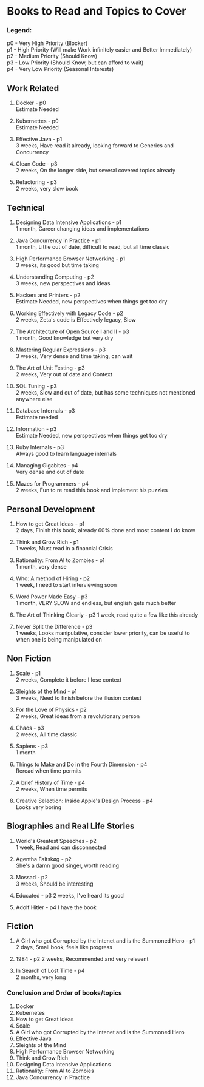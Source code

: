 # Books to Read and Topics to Cover  

### Legend:
p0 - Very High Priority (Blocker)  
p1 - High Priority (Will make Work infinitely easier and Better Immediately)  
p2 - Medium Priority (Should Know)  
p3 - Low Priority (Should Know, but can afford to wait)  
p4 - Very Low Priority (Seasonal Interests)  

## Work Related  
1. Docker - p0  
    Estimate Needed  

2. Kubernettes - p0   
    Estimate Needed  

5. Effective Java - p1  
    3 weeks, Have read it already, looking forward to Generics and Concurrency  

3. Clean Code - p3  
    2 weeks, On the longer side, but several covered topics already    
      
4. Refactoring - p3  
    2 weeks, very slow book  


## Technical  
1. Designing Data Intensive Applications - p1  
    1 month, Career changing ideas and implementations

13. Java Concurrency in Practice - p1  
    1 month, Little out of date, difficult to read, but all time classic

7. High Performance Browser Networking - p1  
    3 weeks, its good but time taking

15. Understanding Computing - p2  
    3 weeks, new perspectives and ideas

17. Hackers and Printers - p2  
    Estimate Needed, new perspectives when things get too dry

22. Working Effectively with Legacy Code - p2  
    2 weeks, Zeta's code is Effectively legacy, Slow

27. The Architecture of Open Source I and II - p3  
    1 month, Good knowledge but very dry

1. Mastering Regular Expressions - p3   
    3 weeks, Very dense and time taking, can wait  

5. The Art of Unit Testing - p3  
    2 weeks, Very out of date and Context

9. SQL Tuning - p3  
    2 weeks, Slow and out of date, but has some techniques not mentioned anywhere else
    
11. Database Internals - p3  
    Estimate needed

19. Information - p3  
    Estimate Needed, new perspectives when things get too dry

26. Ruby Internals - p3  
    Always good to learn language internals

3. Managing Gigabites - p4  
    Very dense and out of date

24. Mazes for Programmers - p4  
    2 weeks, Fun to re read this book and implement his puzzles

## Personal Development   
1. How to get Great Ideas - p1   
    2 days, Finish this book, already 60% done and most content I do know

7. Think and Grow Rich - p1  
    1 weeks, Must read in a financial Crisis

2. Rationality: From AI to Zombies - p1  
    1 month, very dense

8. Who: A method of Hiring - p2  
    1 week, I need to start interviewing soon

1. Word Power Made Easy - p3   
    1 month, VERY SLOW and endless, but english gets much better

4. The Art of Thinking Clearly - p3 
    1 week, read quite a few like this already

6. Never Split the Difference - p3  
    1 weeks, Looks manipulative, consider lower priority, can be useful to when one is being manipulated on


## Non Fiction  
1. Scale - p1  
    2 weeks, Complete it before I lose context

14. Sleights of the Mind - p1  
    3 weeks, Need to finish before the illusion contest

8. For the Love of Physics - p2  
    2 weeks, Great ideas from a revolutionary person

12. Chaos - p3  
    2 weeks, All time classic

3. Sapiens - p3  
    1 month

7. Things to Make and Do in the Fourth Dimension - p4   
    Reread when time permits

5. A brief History of Time - p4  
    2 weeks, When time permits

10. Creative Selection: Inside Apple's Design Process - p4  
    Looks very boring



## Biographies and Real Life Stories  
1. World's Greatest Speeches - p2  
    1 week, Read and can disconnected

8. Agentha Faltskøg - p2  
    She's a damn good singer, worth reading

5. Mossad - p2  
    3 weeks, Should be interesting

6. Educated - p3
    2 weeks, I've heard its good

3. Adolf Hitler - p4
    I have the book



## Fiction  
1. A Girl who got Corrupted by the Intenet and is the Summoned Hero - p1  
    2 days, Small book, feels like progress

5. 1984 - p2
    2 weeks, Recommended and very relevent

3. In Search of Lost Time - p4  
    2 months, very long


### Conclusion and Order of books/topics
1. Docker
2. Kubernetes
3. How to get Great Ideas
4. Scale
5. A Girl who got Corrupted by the Intenet and is the Summoned Hero
6. Effective Java
7. Sleights of the Mind
8. High Performance Browser Networking
9. Think and Grow Rich
10. Designing Data Intensive Applications
11. Rationality: From AI to Zombies
12. Java Concurrency in Practice
